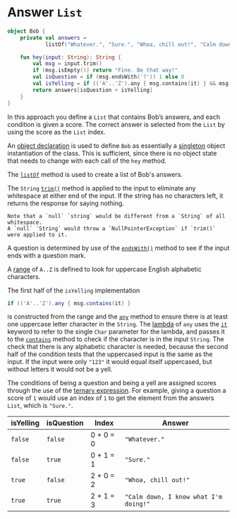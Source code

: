 # Answer `List`

```kotlin
object Bob {
    private val answers =
            listOf("Whatever.", "Sure.", "Whoa, chill out!", "Calm down, I know what I'm doing!")

    fun hey(input: String): String {
        val msg = input.trim()
        if (msg.isEmpty()) return "Fine. Be that way!"
        val isQuestion = if (msg.endsWith('?')) 1 else 0
        val isYelling = if (('A'..'Z').any { msg.contains(it) } && msg == msg.uppercase()) 2 else 0
        return answers[isQuestion + isYelling]
    }
}
```

In this approach you define a `List` that contains Bob’s answers, and each condition is given a score.
The correct answer is selected from the `List` by using the score as the `List` index.

An [object declaration][object] is used to define `Bob` as essentially a [singleton][singleton] object instantiation of the class.
This is sufficient, since there is no object state that needs to change with each call of the `hey` method.

The [`listOf`][listof] method is used to create a list of Bob's answers.

The `String` [`trim()`][trim] method is applied to the input to eliminate any whitespace at either end of the input.
If the string has no characters left, it returns the response for saying nothing.

```exercism/caution
Note that a `null` `string` would be different from a `String` of all whitespace.
A `null` `String` would throw a `NullPointerException` if `trim()` were applied to it.
```

A question is determined by use of the [`endsWith()`][endswith] method to see if the input ends with a question mark.

A [range][range] of `A..Z` is defined to look for uppercase English alphabetic characters.

The first half of the `isYelling` implementation

```java
if (('A'..'Z').any { msg.contains(it) }
```

is constructed from the range and the [`any`][any] method
to ensure there is at least one uppercase letter character in the `String`.
The [lambda][lambda] of `any` uses the [`it`][it] keyword to refer to the single `Char` parameter for the lambda,
and passes it to the [`contains`][contains] method to check if the character is in the input `String`.
The check that there is any alphabetic character is needed, because the second half of the condition tests that the uppercased input is the same as the input.
If the input were only `"123"` it would equal itself uppercased, but without letters it would not be a yell.

The conditions of being a question and being a yell are assigned scores through the use of the [ternary expression][ternary-expression].
For example, giving a question a score of `1` would use an index of `1` to get the element from the answers `List`, which is `"Sure."`.

| isYelling | isQuestion | Index     | Answer                                |
| --------- | ---------- | --------- | ------------------------------------- |
| `false`   | `false`    | 0 + 0 = 0 | `"Whatever."`                         |
| `false`   | `true`     | 0 + 1 = 1 | `"Sure."`                             |
| `true`    | `false`    | 2 + 0 = 2 | `"Whoa, chill out!"`                  |
| `true`    | `true`     | 2 + 1 = 3 | `"Calm down, I know what I'm doing!"` |

[object]: https://kotlinlang.org/docs/object-declarations.html#object-declarations-overview
[singleton]: https://en.wikipedia.org/wiki/Singleton_pattern
[listof]: https://kotlinlang.org/api/latest/jvm/stdlib/kotlin.collections/list-of.html
[trim]: https://kotlinlang.org/api/latest/jvm/stdlib/kotlin.text/trim.html
[endswith]: https://kotlinlang.org/api/latest/jvm/stdlib/kotlin.text/ends-with.html
[range]: https://kotlinlang.org/docs/ranges.html#range
[any]: https://kotlinlang.org/api/latest/jvm/stdlib/kotlin.collections/any.html
[contains]: https://kotlinlang.org/api/latest/jvm/stdlib/kotlin.collections/contains.html
[ternary-expression]: https://kotlinlang.org/docs/control-flow.html#if-expression
[lambda]: https://kotlinlang.org/docs/lambdas.html#lambda-expressions-and-anonymous-functions
[it]: https://kotlinlang.org/docs/lambdas.html#it-implicit-name-of-a-single-parameter
